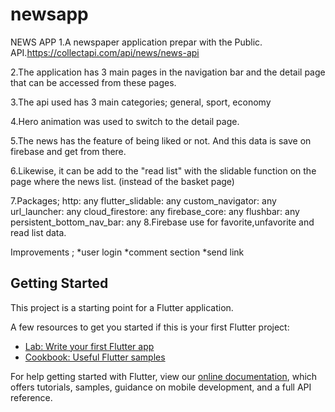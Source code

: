 # newsapp

 NEWS APP
 1.A newspaper application prepar with the Public. API.https://collectapi.com/api/news/news-api

 2.The application has 3 main pages in the navigation bar and the detail page that can be accessed from these pages.

 3.The api used has 3 main categories; general, sport, economy

 4.Hero animation was used to switch to the detail page.

 5.The news has the feature of being liked or not. And this data is save on firebase and get from there.

 6.Likewise, it can be add to the "read list" with the slidable function on the page where the news list. (instead of the basket page)

 7.Packages;
  http: any
  flutter_slidable: any
  custom_navigator: any
  url_launcher: any
  cloud_firestore: any
  firebase_core: any
  flushbar: any
  persistent_bottom_nav_bar: any
8.Firebase use for favorite,unfavorite and read list data.



Improvements ;
*user login
*comment section 
*send link

## Getting Started

This project is a starting point for a Flutter application.

A few resources to get you started if this is your first Flutter project:

- [Lab: Write your first Flutter app](https://flutter.dev/docs/get-started/codelab)
- [Cookbook: Useful Flutter samples](https://flutter.dev/docs/cookbook)

For help getting started with Flutter, view our
[online documentation](https://flutter.dev/docs), which offers tutorials,
samples, guidance on mobile development, and a full API reference.
